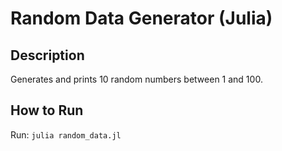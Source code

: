 # Random Data Generator (Julia)

## Description
Generates and prints 10 random numbers between 1 and 100.

## How to Run
Run: `julia random_data.jl`
